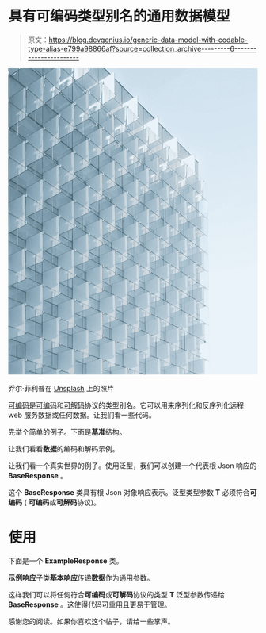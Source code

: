 # 具有可编码类型别名的通用数据模型

> 原文：<https://blog.devgenius.io/generic-data-model-with-codable-type-alias-e799a98866af?source=collection_archive---------6----------------------->

![](img/8058317891aa5b22d5e6ccc3b421a802.png)

乔尔·菲利普在 [Unsplash](https://unsplash.com?utm_source=medium&utm_medium=referral) 上的照片

[可编码](https://developer.apple.com/documentation/swift/codable)是[可编码](https://developer.apple.com/documentation/swift/encodable)和[可解码](https://developer.apple.com/documentation/swift/decodable)协议的类型别名。它可以用来序列化和反序列化远程 web 服务数据或任何数据。让我们看一些代码。

先举个简单的例子。下面是**基准**结构。

让我们看看**数据**的编码和解码示例。

让我们看一个真实世界的例子。使用泛型，我们可以创建一个代表根 Json 响应的 **BaseResponse** 。

这个 **BaseResponse** 类具有根 Json 对象响应表示。泛型类型参数 **T** 必须符合**可编码** ( **可编码**或**可解码**协议)。

# 使用

下面是一个 **ExampleResponse** 类。

**示例响应**子类**基本响应**传递**数据**作为通用参数。

这样我们可以将任何符合**可编码**或**可解码**协议的类型 **T** 泛型参数传递给 **BaseResponse** 。这使得代码可重用且更易于管理。

感谢您的阅读。如果你喜欢这个帖子，请给一些掌声。